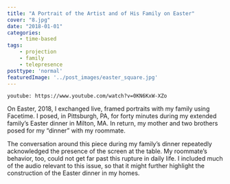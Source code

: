 ```yaml
---
title: "A Portrait of the Artist and of His Family on Easter"
cover: "8.jpg"
date: "2018-01-01"
categories:
    - time-based
tags:
    - projection
    - family
    - telepresence
posttype: 'normal'
featuredImage: '../post_images/easter_square.jpg'
---
```


`youtube: https://www.youtube.com/watch?v=0KN6KxW-XZo`

On Easter, 2018, I exchanged live, framed portraits with my family using Facetime. I posed, in Pittsburgh, PA, for forty minutes during my extended family’s Easter dinner in Milton, MA. In return, my mother and two brothers posed for my “dinner” with my roommate.

The conversation around this piece during my family’s dinner repeatedly acknowledged the presence of the screen at the table. My roommate’s behavior, too, could not get far past this rupture in daily life. I included much of the audio relevant to this issue, so that it might further highlight the construction of the Easter dinner in my homes.